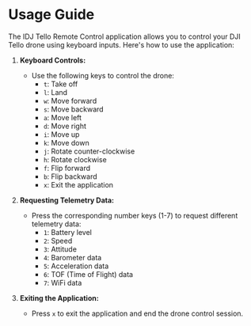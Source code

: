# Usage Guide

The IDJ Tello Remote Control application allows you to control your DJI Tello drone using keyboard inputs. Here's how to use the application:

1. **Keyboard Controls:**

   - Use the following keys to control the drone:
     - `t`: Take off
     - `l`: Land
     - `w`: Move forward
     - `s`: Move backward
     - `a`: Move left
     - `d`: Move right
     - `i`: Move up
     - `k`: Move down
     - `j`: Rotate counter-clockwise
     - `h`: Rotate clockwise
     - `f`: Flip forward
     - `b`: Flip backward
     - `x`: Exit the application

2. **Requesting Telemetry Data:**

   - Press the corresponding number keys (1-7) to request different telemetry data:
     - `1`: Battery level
     - `2`: Speed
     - `3`: Attitude
     - `4`: Barometer data
     - `5`: Acceleration data
     - `6`: TOF (Time of Flight) data
     - `7`: WiFi data

3. **Exiting the Application:**
   - Press `x` to exit the application and end the drone control session.

